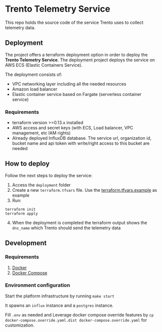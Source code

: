 # Trento Telemetry Service

This repo holds the source code of the service Trento uses to collect telemetry data.

## Deployment

The project offers a terraform deployment option in order to deploy the __Trento Telemetry Service__.
The deployment project deploys the service on AWS ECS (Elastic Containers Service).

The deployment consists of:
- VPC networking layer including all the needed resources
- Amazon load balancer
- Elastic container service based on Fargate (serverless container service)

### Requirements

- terraform version >=0.13.x installed
- AWS access and secret keys (with ECS, Load balancer, VPC management, etc IAM rights)
- Already deployed InfluxDB database. The service url, organization id, bucket name and api token with write/right access to this bucket are needed

## How to deploy

Follow the next steps to deploy the service:

1. Access the `deployment` folder
2. Create a new `terraform.tfvars` file. Use the [terraform.tfvars.example](deployment/terraform.tfvars.example) as example
3. Run:
```
terraform init
terraform apply
```
4. When the deployment is completed the terraform output shows the `dns_name` which Trento should send the telemetry data

## Development

### Requirements

1. [Docker](https://docs.docker.com/get-docker/)
2. [Docker Compose](https://docs.docker.com/compose/install/)

### Environment configuration

Start the platform infrastructure by running `make start`

It spawns an `influx` instance and a `postgres` instance.

Fill `.env` as needed and Leverage docker compose override features by `cp docker-compose.override.yaml.dist docker-compose.override.yaml` for customization.